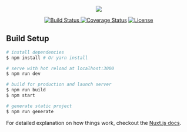 <p align="center"><img align="center" src="http://imgur.com/V4LtoII.png"/></p>
<p align="center">
  <a href="https://travis-ci.org/jeffminsungkim/jeffminsungkim.com">
  <img src="https://travis-ci.org/jeffminsungkim/jeffminsungkim.com.svg?branch=master" alt="Build Status">
  </a>
  <a href="#"><img src="" alt="Coverage Status"></a>
  <a href="#"><img src="https://img.shields.io/github/license/jeffminsungkim/jeffminsungkim.com.svg" alt="License"></a>
 </p>

## Build Setup

``` bash
# install dependencies
$ npm install # Or yarn install

# serve with hot reload at localhost:3000
$ npm run dev

# build for production and launch server
$ npm run build
$ npm start

# generate static project
$ npm run generate
```

For detailed explanation on how things work, checkout the [Nuxt.js docs](https://github.com/nuxt/nuxt.js).
